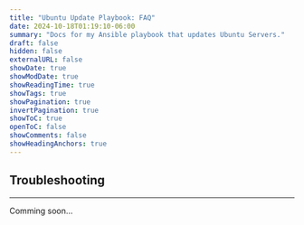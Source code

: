 ```yaml
---
title: "Ubuntu Update Playbook: FAQ"
date: 2024-10-18T01:19:10-06:00
summary: "Docs for my Ansible playbook that updates Ubuntu Servers."
draft: false
hidden: false
externalURL: false
showDate: true
showModDate: true
showReadingTime: true
showTags: true
showPagination: true
invertPagination: true
showToC: true
openToC: false
showComments: false
showHeadingAnchors: true
---
```


## Troubleshooting
---

Comming soon...